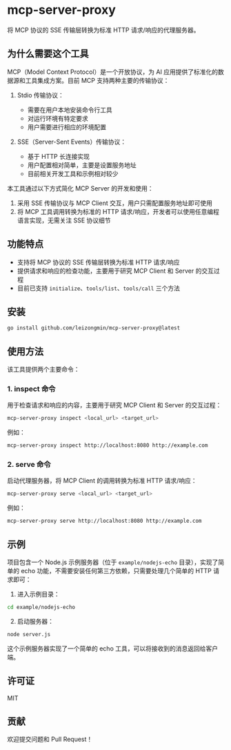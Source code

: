 # mcp-server-proxy

将 MCP 协议的 SSE 传输层转换为标准 HTTP 请求/响应的代理服务器。

## 为什么需要这个工具

MCP（Model Context Protocol）是一个开放协议，为 AI 应用提供了标准化的数据源和工具集成方案。目前 MCP 支持两种主要的传输协议：

1. Stdio 传输协议：

   - 需要在用户本地安装命令行工具
   - 对运行环境有特定要求
   - 用户需要进行相应的环境配置

2. SSE（Server-Sent Events）传输协议：
   - 基于 HTTP 长连接实现
   - 用户配置相对简单，主要是设置服务地址
   - 目前相关开发工具和示例相对较少

本工具通过以下方式简化 MCP Server 的开发和使用：

1. 采用 SSE 传输协议与 MCP Client 交互，用户只需配置服务地址即可使用
2. 将 MCP 工具调用转换为标准的 HTTP 请求/响应，开发者可以使用任意编程语言实现，无需关注 SSE 协议细节

## 功能特点

- 支持将 MCP 协议的 SSE 传输层转换为标准 HTTP 请求/响应
- 提供请求和响应的检查功能，主要用于研究 MCP Client 和 Server 的交互过程
- 目前已支持 `initialize`、`tools/list`、`tools/call` 三个方法

## 安装

```bash
go install github.com/leizongmin/mcp-server-proxy@latest
```

## 使用方法

该工具提供两个主要命令：

### 1. inspect 命令

用于检查请求和响应的内容，主要用于研究 MCP Client 和 Server 的交互过程：

```bash
mcp-server-proxy inspect <local_url> <target_url>
```

例如：

```bash
mcp-server-proxy inspect http://localhost:8080 http://example.com
```

### 2. serve 命令

启动代理服务器，将 MCP Client 的调用转换为标准 HTTP 请求/响应：

```bash
mcp-server-proxy serve <local_url> <target_url>
```

例如：

```bash
mcp-server-proxy serve http://localhost:8080 http://example.com
```

## 示例

项目包含一个 Node.js 示例服务器（位于 `example/nodejs-echo` 目录），实现了简单的 echo 功能，不需要安装任何第三方依赖，只需要处理几个简单的 HTTP 请求即可：

1. 进入示例目录：

```bash
cd example/nodejs-echo
```

2. 启动服务器：

```bash
node server.js
```

这个示例服务器实现了一个简单的 echo 工具，可以将接收到的消息返回给客户端。

## 许可证

MIT

## 贡献

欢迎提交问题和 Pull Request！
